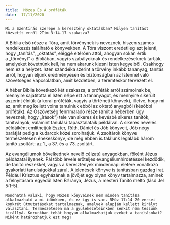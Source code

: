 ```yaml
---
title:  Mózes És A próféták
date:  17/11/2020
---
```


`Mi a Szentírás szerepe a keresztény oktatásban? Milyen tanítást közvetít erről 2Tim 3:14-17 szakasza?`

A Biblia első része a Tóra, amit törvénynek is neveznek, hiszen számos rendelkezés található e könyvekben. A Tóra viszont eredetileg azt jelenti, hogy „tanítás”, „oktatás”, eléggé eltérően attól, ahogyan sokan értik a „törvényt” a Bibliában, vagyis szabályoknak és rendelkezéseknek tartják, amelyeket követnünk kell, ha nem akarunk kiesni Isten kegyeiből. Csakhogy nem ez a helyzet. Isten szándéka szerint a törvény inkább tananyag, tanítás arról, hogyan éljünk eredményesen és biztonságban az Istennel való szövetséges kapcsolatban, amit kezdetben, a teremtéskor tervezett el.

A héber Biblia következő két szakasza, a próféták arról számolnak be, mennyire sajátította el Isten népe ezt a tananyagot, és mennyire sikerült aszerint élniük (a korai próféták, vagyis a történeti könyvek), illetve, hogy mi az, amit meg kellett volna tanulniuk ebből az oktató anyagból (későbbi próféták). Az Ószövetség fennmaradó része (amit a héberben úgy neveznek, hogy „írások”) tele van sikeres és kevésbé sikeres tanítók, tanítványok, valamint tanulási tapasztalataik példáival. A sikeres nevelés példáiként említhetjük Eszter, Rúth, Dániel és Jób könyveit, Jób négy barátját pedig a kudarcok közé sorolhatjuk. A zsoltárok könyve természetesen énekeskönyv, de még ebben is találunk legalább három tanító zsoltárt: az 1., a 37. és a 73. zsoltárt.

Az evangéliumok bővelkednek nevelő célzatú anyagokban, főként Jézus példázatai ilyenek. Pál több levele erőteljes evangéliumhirdetéssel kezdődik, de tanító részekkel, vagyis a keresztények mindennapi életére vonatkozó gyakorlati tanulságokkal zárul. A jelenések könyve is tanításban gazdag irat. Például Krisztus egyházának a jövőjét egy olyan könyv tartalmazza, aminek a felnyitására egyedül Isten Báránya, Jézus, a mesteri Tanító méltó (lásd Jel 5:1-5).

`Mondhatná valaki, hogy Mózes könyveinek nem minden tanítása alkalmazható a mi időnkben, és ez így is van. 5Móz 17:14-20 versei konkrét útmutatásokat tartalmaznak, amelyek alapján kellett királyt választani. Természetesen ma a gyülekezeteinkben senkit nem teszünk királlyá. Korunkban tehát hogyan alkalmazhatjuk ezeket a tanításokat? Miként határozhatjuk ezt meg?`